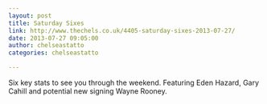 ```yaml
---
layout: post
title: Saturday Sixes
link: http://www.thechels.co.uk/4405-saturday-sixes-2013-07-27/
date: 2013-07-27 09:05:00
author: chelseastatto
categories: chelseastatto

---
```


Six key stats to see you through the weekend. Featuring Eden Hazard, Gary Cahill and potential new signing Wayne Rooney.
